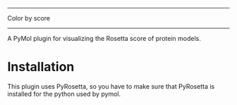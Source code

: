 **************
Color by score
**************
A PyMol plugin for visualizing the Rosetta score of protein models.

Installation
============
This plugin uses PyRosetta, so you have to make sure that PyRosetta is 
installed for the python used by pymol.
